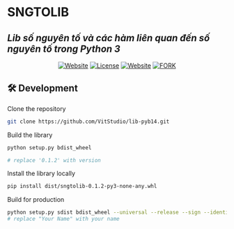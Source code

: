 # SNGTOLIB
## _Lib số nguyên tố và các hàm liên quan đến số nguyên tố trong Python 3_
<div align="center">



[![Website](https://img.shields.io/badge/%20%F0%9F%8F%A1%20website-0072ff.svg?longCache=true&style=for-the-badge)](https://nuro.dev)
[![License](https://img.shields.io/badge/-mit-red.svg?longCache=true&style=for-the-badge)](https://github.com/tdemapp/website/blob/master/LICENSE)
[![Website](https://img.shields.io/badge/Deploy-brightgreen.svg?logo=vercel&longCache=true&style=for-the-badge)](https://vercel.com/import/project?template=https://github.com/nurodev/nuro.dev)
[![FORK](https://img.shields.io/github/last-commit/VitStudio/lib-pyb14?style=for-the-badge)](https://github.com/VitStudio/lib-pyb14/commit/main)

</div>

## 🛠 Development

Clone the repository

```zsh
git clone https://github.com/VitStudio/lib-pyb14.git
```

Build the library

```zsh
python setup.py bdist_wheel

# replace '0.1.2' with version
```

Install the library locally

```zsh
pip install dist/sngtolib-0.1.2-py3-none-any.whl
```

Build for production

```zsh
python setup.py sdist bdist_wheel --universal --release --sign --identity="Your Name" 
# replace "Your Name" with your name
```
